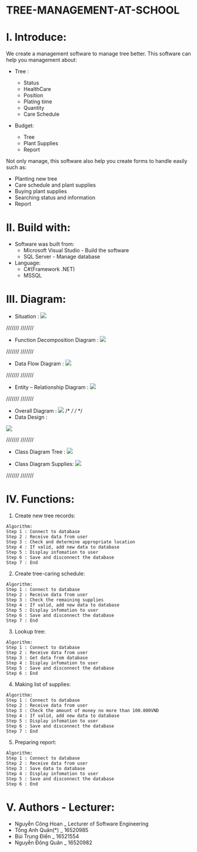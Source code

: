 # TREE-MANAGEMENT-AT-SCHOOL

# I. Introduce:
We create a management software to manage tree better. This software can help you management about:
  - Tree :
    + Status 
    + HealthCare
    + Position
    + Plating time
    + Quantity
    + Care Schedule
      
  - Budget:
    + Tree
    + Plant Supplies
    + Report
    
Not only manage, this software also help you create forms to handle easily such as:
  - Planting new tree
  - Care schedule and plant supplies
  - Buying plant supplies
  - Searching status and information
  - Report
  

# II. Build with: 
  - Software was built from:
    + Microsoft Visual Studio - Build the software
    + SQL Server - Manage database
  - Language:
    + C#(Framework .NET)
    + MSSQL
    
# III. Diagram:
  - Situation :
![](Diagram/HienTrang.png)

///////
///////

  - Function Decomposition Diagram : 
![](Diagram/FDD2.png)

///////
///////

  - Data Flow Diagram :
![](Diagram/FDL2.png)

///////
///////

  - Entity – Relationship Diagram :
![](Diagram/ERD2.png)

///////
///////

  - Overall Diagram :
![](Diagram/OD2.png)
/*  */
/*  */
  - Data Design :
  
![](Diagram/DataDesign.png)

///////
///////

  - Class Diagram Tree :
![](Diagram/CaytthietkeCD.png)

  - Class Diagram Supplies:
![](Diagram/VattuthietkeCD.png)  

///////
///////

# IV. Functions:
  1. Create new tree records:
  
    Algorithm:
    Step 1 : Connect to database
    Step 2 : Receive data from user
    Step 3 : Check and determine appropriate location
    Step 4 : If valid, add new data to database
    Step 5 : Display infomation to user
    Step 6 : Save and disconnect the database
    Step 7 : End
    
  2. Create tree-caring schedule:
  
    Algorithm:
    Step 1 : Connect to database
    Step 2 : Receive data from user
    Step 3 : Check the remaining supplies
    Step 4 : If valid, add new data to database
    Step 5 : Display infomation to user
    Step 6 : Save and disconnect the database
    Step 7 : End
    
  3. Lookup tree:
  
    Algorithm:
    Step 1 : Connect to database
    Step 2 : Receive data from user
    Step 3 : Get data from database
    Step 4 : Display infomation to user
    Step 5 : Save and disconnect the database
    Step 6 : End
    
  4. Making list of supplies:
  
    Algorithm:
    Step 1 : Connect to database
    Step 2 : Receive data from user
    Step 3 : Check the amount of money no more than 100.000VND
    Step 4 : If valid, add new data to database
    Step 5 : Display infomation to user
    Step 6 : Save and disconnect the database
    Step 7 : End
    
  5. Preparing report:
  
    Algorithm:
    Step 1 : Connect to database
    Step 2 : Receive data from user
    Step 3 : Save data to database
    Step 4 : Display infomation to user
    Step 5 : Save and disconnect the database
    Step 6 : End

# V. Authors - Lecturer:
  - Nguyễn Công Hoan _ Lecturer of Software Engineering
  - Tống Anh Quân(*) _ 16520985
  - Bùi Trung Điền _ 16521554 
  - Nguyễn Đông Quân _ 16520982
